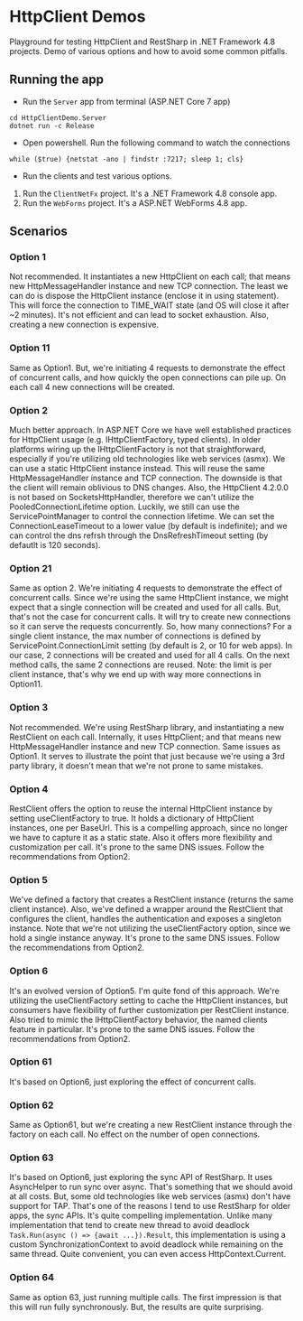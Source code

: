 # HttpClient Demos

Playground for testing HttpClient and RestSharp in .NET Framework 4.8 projects. Demo of various options and how to avoid some common pitfalls.

## Running the app
- Run the `Server` app from terminal (ASP.NET Core 7 app)
```
cd HttpClientDemo.Server
dotnet run -c Release
```
- Open powershell. Run the following command to watch the connections
```
while ($true) {netstat -ano | findstr :7217; sleep 1; cls}
```
- Run the clients and test various options.
1. Run the `ClientNetFx` project. It's a .NET Framework 4.8 console app.
2. Run the `WebForms` project. It's a ASP.NET WebForms 4.8 app.

## Scenarios

### Option 1

Not recommended. It instantiates a new HttpClient on each call; that means new HttpMessageHandler instance and new TCP connection. The least we can do is dispose the HttpClient instance (enclose it in using statement). This will force the connection to TIME_WAIT state (and OS will close it after ~2 minutes). It's not efficient and can lead to socket exhaustion. Also, creating a new connection is expensive.

### Option 11

Same as Option1. But, we're initiating 4 requests to demonstrate the effect of concurrent calls, and how quickly the open connections can pile up. On each call 4 new connections will be created.

### Option 2

Much better approach. In ASP.NET Core we have well established practices for HttpClient usage (e.g. IHttpClientFactory, typed clients). In older platforms wiring up the IHttpClientFactory is not that straightforward, especially if you're utilizing old technologies like web services (asmx). We can use a static HttpClient instance instead. This will reuse the same HttpMessageHandler instance and TCP connection. The downside is that the client will remain oblivious to DNS changes. Also, the HttpClient 4.2.0.0 is not based on SocketsHttpHandler, therefore we can't utilize the PooledConnectionLifetime option. Luckily, we still can use the ServicePointManager to control the connection lifetime. We can set the ConnectionLeaseTimeout to a lower value (by default is indefinite); and we can control the dns refrsh through the DnsRefreshTimeout setting (by defautlt is 120 seconds).

### Option 21

Same as option 2. We're initiating 4 requests to demonstrate the effect of concurrent calls. Since we're using the same HttpClient instance, we might expect that a single connection will be created and used for all calls. But, that's not the case for concurrent calls. It will try to create new connections so it can serve the requests concurrently. So, how many connections? For a single client instance, the max number of connections is defined by ServicePoint.ConnectionLimit setting (by default is 2, or 10 for web apps). In our case, 2 connections will be created and used for all 4 calls. On the next method calls, the same 2 connections are reused. Note: the limit is per client instance, that's why we end up with way more connections in Option11.

### Option 3

Not recommended. We're using RestSharp library, and instantiating a new RestClient on each call. Internally, it uses HttpClient; and that means new HttpMessageHandler instance and new TCP connection. Same issues as Option1. It serves to illustrate the point that just because we're using a 3rd party library, it doesn't mean that we're not prone to same mistakes.

### Option 4

RestClient offers the option to reuse the internal HttpClient instance by setting useClientFactory to true. It holds a dictionary of HttpClient instances, one per BaseUrl. This is a compelling approach, since no longer we have to capture it as a static state. Also it offers more flexibility and customization per call. It's prone to the same DNS issues. Follow the recommendations from Option2.

### Option 5

We've defined a factory that creates a RestClient instance (returns the same client instance). Also, we've defined a wrapper around the RestClient that configures the client, handles the authentication and exposes a singleton instance. Note that we're not utilizing the useClientFactory option, since we hold a single instance anyway. It's prone to the same DNS issues. Follow the recommendations from Option2.

### Option 6

It's an evolved version of Option5. I'm quite fond of this approach. We're utilizing the useClientFactory setting to cache the HttpClient instances, but consumers have flexibility of further customization per RestClient instance. Also tried to mimic the IHttpClientFactory behavior, the named clients feature in particular. It's prone to the same DNS issues. Follow the recommendations from Option2.

### Option 61

It's based on Option6, just exploring the effect of concurrent calls.

### Option 62

Same as Option61, but we're creating a new RestClient instance through the factory on each call. No effect on the number of open connections.

### Option 63

It's based on Option6, just exploring the sync API of RestSharp. It uses AsyncHelper to run sync over async. That's something that we should avoid at all costs. But, some old technologies like web services (asmx) don't have support for TAP. That's one of the reasons I tend to use RestSharp for older apps, the sync APIs. It's quite compelling implementation. Unlike many implementation that tend to create new thread to avoid deadlock `Task.Run(async () => {await ...}).Result`, this implementation is using a custom SynchronizationContext to avoid deadlock while remaining on the same thread. Quite convenient, you can even access HttpContext.Current.

### Option 64

Same as option 63, just running multiple calls. The first impression is that this will run fully synchronously. But, the results are quite surprising.